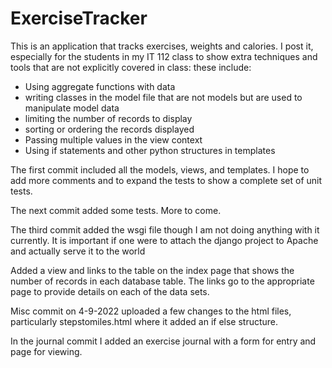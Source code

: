 # ExerciseTracker
<p>This is an application that tracks exercises, weights and calories. I post it, especially for the students in my IT 112 class to show 
extra techniques and tools that are not explicitly covered in class: these include:</p>
<ul>
<li>Using aggregate functions with data</li>
<li>writing classes in the model file that are not models but are used to manipulate model data</li>
<li>limiting the number of records to display</li>
<li>sorting or ordering the records displayed</li>
<li>Passing multiple values in the view context</li>
<li>Using if statements and other python structures in templates</li>
</ul>
<p>The first commit included all the models, views, and templates. I hope to add more comments and to expand the tests to show a complete set of 
unit tests.</p>
<p>The next commit added some tests. More to come.</p>
<p>The third commit added the wsgi file though I am not doing anything with it currently. It is important if one were to attach the django project to Apache and actually serve it to the world</p>
<p>Added a view and links to the table on the index page that shows the number of records in each database table. The links go to the appropriate page to provide details on each of the data sets. </p>
<p>Misc commit on 4-9-2022 uploaded a few changes to the html files, particularly stepstomiles.html where it added an if else structure.</p>
<p>In the journal commit I added an exercise journal with a form for entry and page for viewing.</p>